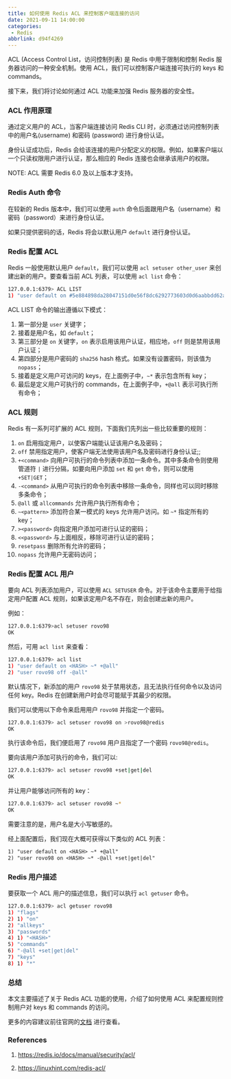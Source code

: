 ```yaml
---
title: 如何使用 Redis ACL 来控制客户端连接的访问
date: 2021-09-11 14:00:00
categories:
 - Redis
abbrlink: d94f4269
---
```



ACL (Access Control List，访问控制列表) 是 Redis 中用于限制和控制 Redis 服务器访问的一种安全机制。使用 ACL，我们可以控制客户端连接可执行的 keys 和 commands。

<!-- more -->

接下来，我们将讨论如何通过 ACL 功能来加强 Redis 服务器的安全性。

###  ACL 作用原理

通过定义用户的 ACL，当客户端连接访问 Redis CLI 时，必须通过访问控制列表中的用户名(username) 和密码 (password) 进行身份认证。

身份认证成功后，Redis 会给该连接的用户分配定义的权限。例如，如果客户端以一个只读权限用户进行认证，那么相应的 Redis 连接也会继承该用户的权限。



NOTE: ACL 需要 Redis 6.0 及以上版本才支持。

### Redis Auth 命令

在较新的 Redis 版本中，我们可以使用 ``auth`` 命令后面跟用户名（username）和密码（password）来进行身份认证。

如果只提供密码的话，Redis 将会以默认用户 ``default`` 进行身份认证。

### Redis 配置 ACL

Redis 一般使用默认用户 ``default``，我们可以使用 ``acl setuser other_user`` 来创建出新的用户。要查看当前 ACL 列表，可以使用 ``acl list`` 命令：

```bash
127.0.0.1:6379> ACL LIST
1) "user default on #5e884898da28047151d0e56f8dc6292773603d0d6aabbdd62a11ef721d1542d8 ~* +@all"
```

ACL LIST 命令的输出遵循以下模式：

1. 第一部分是 ``user`` 关键字；
2. 接着是用户名，如 ``default``；
3. 第三部分是 ``on`` 关键字，``on`` 表示启用该用户认证，相应地，``off`` 则是禁用该用户认证；
4. 第四部分是用户密码的 ``sha256`` hash 格式。如果没有设置密码，则该值为 ``nopass``；
5. 接着是定义用户可访问的 keys，在上面例子中，``~*`` 表示包含所有 key；
6. 最后是定义用户可执行的 commands，在上面例子中，``+@all`` 表示可执行所有命令；

### ACL 规则

Redis 有一系列可扩展的 ACL 规则，下面我们先列出一些比较重要的规则：

1. ``on`` 启用指定用户，以使客户端能认证该用户名及密码；
2. ``off`` 禁用指定用户，使客户端无法使用该用户名及密码进行身份认证;;
3. ``+<command>`` 向用户可执行的命令列表中添加一条命令。其中多条命令则使用管道符 ``|`` 进行分隔，如要向用户添加 ``set`` 和 ``get`` 命令，则可以使用 ``+SET|GET``；
4. ``-<command>`` 从用户可执行的命令列表中移除一条命令，同样也可以同时移除多条命令；
5. ``@all`` 或 ``allcommands`` 允许用户执行所有命令；
6. ``~<pattern>`` 添加符合某一模式的 keys 允许用户访问。如 ``~*`` 指定所有的 key；
7. ``><password>`` 向指定用户添加可进行认证的密码；
8. ``<<password>`` 与上面相反，移除可进行认证的密码；
9. ``resetpass`` 删除所有允许的密码；
10. ``nopass`` 允许用户无密码访问；



### Redis 配置 ACL 用户

要向 ACL 列表添加用户，可以使用 ``ACL SETUSER`` 命令。对于该命令主要用于给指定用户配置 ACL 规则，如果该定用户名不存在，则会创建出新的用户。

例如：

```bash
127.0.0.1:6379>acl setuser rovo98
OK
```

然后，可用 ``acl list`` 来查看：

```bash
127.0.0.1:6379> acl list
1) "user default on <HASH> ~* +@all"
2) "user rovo98 off -@all"
```

默认情况下，新添加的用户 ``rovo98`` 处于禁用状态，且无法执行任何命令以及访问任何 key。Redis 在创建新用户时会尽可能赋于其最少的权限。

我们可以使用以下命令来启用用户 ``rovo98`` 并指定一个密码。

```bash
127.0.0.1:6379> acl setuser rovo98 on >rovo98@redis
OK
```

 执行该命令后，我们便启用了 ``rovo98`` 用户且指定了一个密码 ``rovo98@redis``。

要向该用户添加可执行的命令，我们可以:

```bash
127.0.0.1:6379> acl setuser rovo98 +set|get|del
OK
```

并让用户能够访问所有的 key：

```bash
127.0.0.1:6379> acl setuser rovo98 ~*
OK
```

需要注意的是，用户名是大小写敏感的。

经上面配置后，我们现在大概可获得以下类似的 ACL 列表：

```txt
1) "user default on <HASH> ~* +@all"
2) "user rovo98 on <HASH> ~* -@all +set|get|del"
```

### Redis 用户描述

要获取一个 ACL 用户的描述信息，我们可以执行 ``acl getuser`` 命令。

```bash
127.0.0.1:6379> acl getuser rovo98
1) "flags"
2) 1) "on"
2) "allkeys"
3) "passwords"
4) 1) "<HASH>"
5) "commands"
6) "-@all +set|get|del"
7) "keys"
8) 1) "*"
```

### 总结

本文主要描述了关于 Redis  ACL 功能的使用，介绍了如何使用 ACL 来配置规则控制用户对 keys 和 commands 的访问。

更多的内容建议前往官网的[文档](https://redis.io/docs/manual/security/acl/) 进行查看。

### References

1. https://redis.io/docs/manual/security/acl/

2. https://linuxhint.com/redis-acl/

